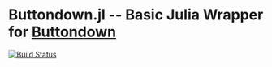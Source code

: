 # Buttondown.jl -- Basic Julia Wrapper for [Buttondown](https://buttondown.email)

[![Build Status](https://github.com/TheCedarPrince/Buttondown.jl/actions/workflows/CI.yml/badge.svg?branch=main)](https://github.com/TheCedarPrince/Buttondown.jl/actions/workflows/CI.yml?query=branch%3Amain)


